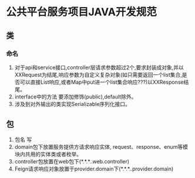 # 公共平台服务项目JAVA开发规范


 
## 类
### 命名
1. 对于api和service接口,controller层请求参数超过2个,要求封装成对象,并以XXRequest为结尾,响应参数为自定义复杂对象(如只需要返回一个list集合,是否可以直接List<E>响应,或者Map中put进一个list集合响应???)以XXResponse结尾。
2. interface中的方法 要添加修饰(public),default除外。
3. 涉及到对外输出的类实现Serializable序列化接口。

## 包

1. 包名 写
2. domain包下放置服务提供方请求响应实体, request、response、enum等模块内共用的实体类或者枚举。
3. controller包放置在web包下(\*.\*.\*..web.controller)
4. Feign请求响应对象放置于provider.domain下(\*.\*.\*..provider.domain)
